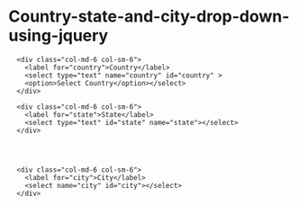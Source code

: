 # Country-state-and-city-drop-down-using-jquery

<html>
  <head>
<script src="http://code.jquery.com/jquery-2.1.1.min.js"></script>
<script type="text/javascript">
$(document).ready(function(){ 
 
  $('#country').change(function(){ 
    loadState($(this).find(':selected').val())
  })
  $('#state').change(function(){
    loadCity($(this).find(':selected').val())
  })


});

function loadCountry(){
        $.ajax({
            type: "POST",
            url: "ajax.php",
            data: "get=country"
            }).done(function( result ) { 
                $(result).each(function(){
                    $("#country").append($(result));
                })
            });
}
function loadState(countryId){ 
        $("#state").children().remove()
        $.ajax({
            type: "POST",
            url: "ajax.php",
            data: "get=state&countryId=" + countryId
            }).done(function( result ) { 
                
                    $("#state").append($(result));
                
            });
}
function loadCity(stateId){
        $("#city").children().remove()
        $.ajax({
            type: "POST",
            url: "ajax.php",
            data: "get=city&stateId=" + stateId
            }).done(function( result ) {
                
                    $("#city").append($(result));
                
            });
}

// init the countries
loadCountry();
</script>
</head>

<body>
  
  <div class="row">
	
	  <div class="col-md-6 col-sm-6">
        <label for="country">Country</label>
        <select type="text" name="country" id="country" >
		<option>Select Country</option></select>
      </div>
	  
      <div class="col-md-6 col-sm-6">
        <label for="state">State</label>
        <select type="text" id="state" name="state"></select>
      </div>
      
    
    
      
	  <div class="col-md-6 col-sm-6">
        <label for="city">City</label>
        <select name="city" id="city"></select>
      </div>
  </div>
  </body>
  </html>
